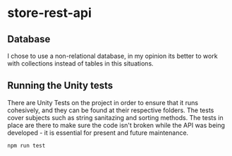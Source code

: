 # store-rest-api


## Database

I chose to use a non-relational database, in my opinion its better to work with collections instead of tables in this situations.

## Running the Unity tests

There are Unity Tests on the project in order to ensure that it runs cohesively, and they can be found at their respective folders.
The tests cover subjects such as string sanitazing and sorting methods. The tests in place are there to make sure the code isn't broken while the API was being developed - it is essential for present and future maintenance.

```
npm run test
```
